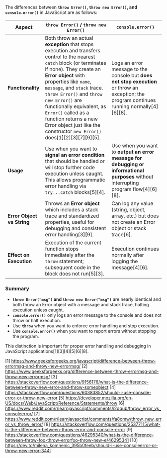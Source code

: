 The differences between **`throw Error()`, `throw new Error()`, and `console.error()`** in JavaScript are as follows:

| Aspect                     | `throw Error()` / `throw new Error()`                                                                                                                                                                                                                                                                                                                                                                                            | `console.error()`                                                                                                                            |
| -------------------------- | -------------------------------------------------------------------------------------------------------------------------------------------------------------------------------------------------------------------------------------------------------------------------------------------------------------------------------------------------------------------------------------------------------------------------------- | -------------------------------------------------------------------------------------------------------------------------------------------- |
| **Functionality**          | Both throw an actual **exception** that stops execution and transfers control to the nearest `catch` block (or terminates if none). They create an **Error object** with properties like `name`, `message`, and `stack` trace. `throw Error()` and `throw new Error()` are functionally equivalent, as `Error()` called as a function returns a new Error object just like the constructor `new Error()` does[1][2][3][7][9][5]. | Logs an error message to the console but **does not stop execution** or throw an exception; the program continues running normally[4][6][8]. |
| **Usage**                  | Use when you want to **signal an error condition** that should be handled or will stop further code execution unless caught. This allows programmatic error handling via `try...catch` blocks[5][4].                                                                                                                                                                                                                             | Use when you want to **output an error message for debugging or informational purposes** without interrupting program flow[4][6][8].         |
| **Error Object vs String** | Throws an **Error object** which includes a stack trace and standardized properties, useful for debugging and consistent error handling[3][9].                                                                                                                                                                                                                                                                                   | Can log any value (string, object, array, etc.) but does not create an Error object or stack trace[6].                                       |
| **Effect on Execution**    | Execution of the current function stops immediately after the `throw` statement; subsequent code in the block does not run[5][3].                                                                                                                                                                                                                                                                                                | Execution continues normally after logging the message[4][6].                                                                                |

### Summary

- **`throw Error("msg")` and `throw new Error("msg")`** are nearly identical and both throw an Error object with a message
  and stack trace, halting execution unless caught.
- **`console.error()`** only logs an error message to the console and does not throw or halt execution.
- Use **`throw`** when you want to enforce error handling and stop execution.
- Use **`console.error()`** when you want to report errors without stopping the program.

This distinction is important for proper error handling and debugging in JavaScript applications[1][3][4][5][6][8].

[1] https://www.geeksforgeeks.org/javascript/difference-between-throw-errormsg-and-throw-new-errormsg/ [2]
https://www.geeksforgeeks.org/difference-between-throw-errormsg-and-throw-new-errormsg/ [3]
https://stackoverflow.com/questions/9156176/what-is-the-difference-between-throw-new-error-and-throw-someobject [4]
https://stackoverflow.com/questions/60383852/should-i-use-console-error-or-throw-new-error [5]
https://developer.mozilla.org/en-US/docs/Web/JavaScript/Reference/Statements/throw [6]
https://www.reddit.com/r/learnjavascript/comments/i2dqub/throw_error_vs_consoleerror/ [7]
https://www.reddit.com/r/learnjavascript/comments/fa8omw/throw_new_error_vs_throw_error/ [8]
https://stackoverflow.com/questions/25377115/what-is-the-difference-between-throw-error-and-console-error [9]
https://stackoverflow.com/questions/46295340/what-is-the-difference-between-throw-foo-throw-errorfoo-throw-new-e/46295341
[10] https://dev.to/milena_komnenic_395b0feeb/should-i-use-consoleerror-or-throw-new-error-344l
